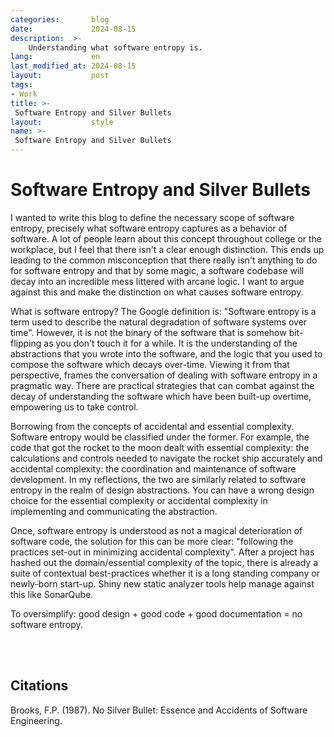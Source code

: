 ```yaml
---
categories:       blog
date:             2024-08-15
description:  >-
    Understanding what software entropy is.
lang:             en
last_modified_at: 2024-08-15
layout:           post
tags:
- Work
title: >-
 Software Entropy and Silver Bullets
layout:           style
name: >-
 Software Entropy and Silver Bullets
---
```

# Software Entropy and Silver Bullets

I wanted to write this blog to define the necessary scope of software entropy, precisely what software entropy captures as a behavior of software. A lot of people learn about this concept throughout college or the workplace, but I feel that there isn't a clear enough distinction. This ends up leading to the common misconception that there really isn't anything to do for software entropy and that by some magic, a software codebase will decay into an incredible mess littered with arcane logic. I want to argue against this and make the distinction on what causes software entropy.

What is software entropy? The Google definition is: "Software entropy is a term used to describe the natural degradation of software systems over time". However, it is not the binary of the software that is somehow bit-flipping as you don't touch it for a while. It is the understanding of the abstractions that you wrote into the software, and the logic that you used to compose the software which decays over-time. Viewing it from that perspective, frames the conversation of dealing with software entropy in a pragmatic way. There are practical strategies that can combat against the decay of understanding the software which have been built-up overtime, empowering us to take control.

Borrowing from the concepts of accidental and essential complexity. Software entropy would be classified under the former. For example, the code that got the rocket to the moon dealt with essential complexity: the calculations and controls needed to navigate the rocket ship accurately and accidental complexity: the coordination and maintenance of software development. In my reflections, the two are similarly related to software entropy in the realm of design abstractions. You can have a wrong design choice for the essential complexity or accidental complexity in implementing and communicating the abstraction.

Once, software entropy is understood as not a magical deterioration of software code, the solution for this can be more clear: "following the practices set-out in minimizing accidental complexity". After a project has hashed out the domain/essential complexity of the topic, there is already a suite of contextual best-practices whether it is a long standing company or newly-born start-up. Shiny new static analyzer tools help manage against this like SonarQube.

To oversimplify: good design + good code + good documentation = no software entropy.

<br/><br/>

## Citations

Brooks, F.P. (1987). No Silver Bullet: Essence and Accidents of Software Engineering.